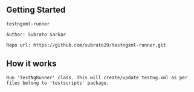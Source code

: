 Getting Started
--------------------------

```
testngxml-runner

Author: Subrato Sarkar

Repo url: https://github.com/subrato29/testngxml-runner.git

```

How it works
--------------------------
```
Run 'TestNgRunner' class. This will create/update testng.xml as per files belong to 'testscripts' package.
```
